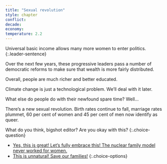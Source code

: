 ```yaml
---
title: "Sexual revolution"
style: chapter
conflict: 
decade: 
economy: 
temperature: 2.2
---
```


Universal basic income allows many more women to enter politics. 
{:.leader-sentence}

Over the next few years, these progressive leaders pass a number of democratic reforms to make sure that wealth is more fairly distributed.

Overall, people are much richer and better educated.

Climate change is just a technological problem. We’ll deal with it later.

What else do people do with their newfound spare time? Well…

There’s a new sexual revolution. Birth rates continue to fall, marriage rates plummet, 60 per cent of women and 45 per cent of men now identify as queer.

What do you think, bigshot editor? Are you okay with this?
{:.choice-question}

- [Yes, this is great! Let’s fully embrace this! The nuclear family model never worked for women.](chapter_refugee-crisis-and-designer-world.html)
- [This is unnatural! Save our families!](chapter_gender-strongmen.html)
{:.choice-options}
